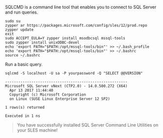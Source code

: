 SQLCMD is a command line tool that enables you to connect to SQL Server and run queries.

```terminal
sudo su
zypper ar https://packages.microsoft.com/config/sles/12/prod.repo
zypper update
exit
sudo ACCEPT_EULA=Y zypper install msodbcsql mssql-tools
sudo zypper install unixODBC-devel
echo 'export PATH="$PATH:/opt/mssql-tools/bin"' >> ~/.bash_profile
echo 'export PATH="$PATH:/opt/mssql-tools/bin"' >> ~/.bashrc
source ~/.bashrc
```

Run a basic query.

```terminal
sqlcmd -S localhost -U sa -P yourpassword -Q "SELECT @@VERSION"
```

```results
--------------------------------------------------------
Microsoft SQL Server vNext (CTP2.0) - 14.0.500.272 (X64) 
  Apr 13 2017 11:44:40 
  Copyright (c) Microsoft Corporation
  on Linux (SUSE Linux Enterprise Server 12 SP2)

1 rows(s) returned

Executed in 1 ns
```

> You have successfully installed SQL Server Command Line Utilities on your SLES machine! 
